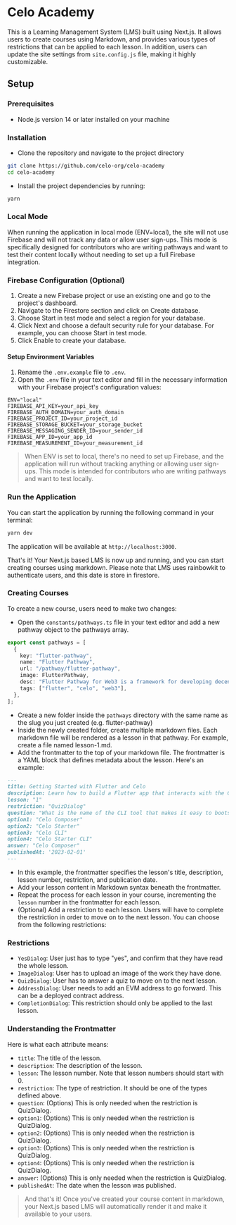 # Celo Academy

This is a Learning Management System (LMS) built using Next.js. It allows users to create courses using Markdown, and provides various types of restrictions that can be applied to each lesson. In addition, users can update the site settings from `site.config.js` file, making it highly customizable.

## Setup

### Prerequisites

- Node.js version 14 or later installed on your machine

### Installation

- Clone the repository and navigate to the project directory

```bash
git clone https://github.com/celo-org/celo-academy
cd celo-academy
```

- Install the project dependencies by running:

```bash
yarn
```

### Local Mode

When running the application in local mode (ENV=local), the site will not use Firebase and will not track any data or allow user sign-ups. This mode is specifically designed for contributors who are writing pathways and want to test their content locally without needing to set up a full Firebase integration.

### Firebase Configuration (Optional)

1. Create a new Firebase project or use an existing one and go to the project's dashboard.
2. Navigate to the Firestore section and click on Create database.
3. Choose Start in test mode and select a region for your database.
4. Click Next and choose a default security rule for your database. For example, you can choose Start in test mode.
5. Click Enable to create your database.

#### Setup Environment Variables

1. Rename the `.env.example` file to `.env`.
2. Open the `.env` file in your text editor and fill in the necessary information with your Firebase project's configuration values:

```text
ENV="local"
FIREBASE_API_KEY=your_api_key
FIREBASE_AUTH_DOMAIN=your_auth_domain
FIREBASE_PROJECT_ID=your_project_id
FIREBASE_STORAGE_BUCKET=your_storage_bucket
FIREBASE_MESSAGING_SENDER_ID=your_sender_id
FIREBASE_APP_ID=your_app_id
FIREBASE_MEASUREMENT_ID=your_measurement_id
```

> When ENV is set to local, there's no need to set up Firebase, and the application will run without tracking anything or allowing user sign-ups. This mode is intended for contributors who are writing pathways and want to test locally.

### Run the Application

You can start the application by running the following command in your terminal:

```bash
yarn dev
```

The application will be available at `http://localhost:3000`.

That's it! Your Next.js based LMS is now up and running, and you can start creating courses using markdown. Please note that LMS uses rainbowkit to authenticate users, and this date is store in firestore.

### Creating Courses

To create a new course, users need to make two changes:

- Open the `constants/pathways.ts` file in your text editor and add a new pathway object to the pathways array.

```typescript
export const pathways = [
  {
    key: "flutter-pathway",
    name: "Flutter Pathway",
    url: "/pathway/flutter-pathway",
    image: FlutterPathway,
    desc: "Flutter Pathway for Web3 is a framework for developing decentralized applications (dApps) on the web using the Flutter UI toolkit. It provides a seamless integration of the latest Web3 technologies with the rich, expressive, and performant user interface capabilities of Flutter.",
    tags: ["flutter", "celo", "web3"],
  },
];
```

- Create a new folder inside the `pathways` directory with the same name as the slug you just created (e.g. flutter-pathway)
- Inside the newly created folder, create multiple markdown files. Each markdown file will be rendered as a lesson in that pathway. For example, create a file named lesson-1.md.
- Add the frontmatter to the top of your markdown file. The frontmatter is a YAML block that defines metadata about the lesson. Here's an example:

```markdown
---
title: Getting Started with Flutter and Celo
description: Learn how to build a Flutter app that interacts with the Celo blockchain
lesson: "1"
restriction: "QuizDialog"
question: "What is the name of the CLI tool that makes it easy to bootstrap a web3 project?"
option1: "Celo Composer"
option2: "Celo Starter"
option3: "Celo CLI"
option4: "Celo Starter CLI"
answer: "Celo Composer"
publishedAt: '2023-02-01'
---
```

- In this example, the frontmatter specifies the lesson's title, description, lesson number, restriction, and publication date.
- Add your lesson content in Markdown syntax beneath the frontmatter.
- Repeat the process for each lesson in your course, incrementing the `lesson` number in the frontmatter for each lesson.
- (Optional) Add a restriction to each lesson. Users will have to complete the restriction in order to move on to the next lesson. You can choose from the following restrictions:

### Restrictions

- `YesDialog`: User just has to type "yes", and confirm that they have read the whole lesson.
- `ImageDialog`: User has to upload an image of the work they have done.
- `QuizDialog`: User has to answer a quiz to move on to the next lesson.
- `AddressDialog`: User needs to add an EVM address to go forward. This can be a deployed contract address.
- `CompletionDialog`: This restriction should only be applied to the last lesson.

### Understanding the Frontmatter

Here is what each attribute means:

- `title`: The title of the lesson.
- `description`: The description of the lesson.
- `lesson`: The lesson number. Note that lesson numbers should start with 0.
- `restriction`: The type of restriction. It should be one of the types defined above.
- `question`: (Options) This is only needed when the restriction is QuizDialog.
- `option1`: (Options) This is only needed when the restriction is QuizDialog.
- `option2`: (Options) This is only needed when the restriction is QuizDialog.
- `option3`: (Options) This is only needed when the restriction is QuizDialog.
- `option4`: (Options) This is only needed when the restriction is QuizDialog.
- `answer`: (Options) This is only needed when the restriction is QuizDialog.
- `publishedAt`: The date when the lesson was published.

> And that's it! Once you've created your course content in markdown, your Next.js based LMS will automatically render it and make it available to your users.
